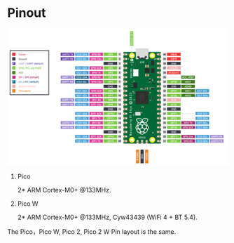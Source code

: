 
# Pinout

![RPI Pico pinout](res/rpi-pico-pin-layout.png)

1. Pico

    2* ARM Cortex-M0+ @133MHz.

2. Pico W

    2* ARM Cortex-M0+ @133MHz, Cyw43439 (WiFi 4 + BT 5.4).

The Pico，Pico W, Pico 2, Pico 2 W Pin layout is the same.
